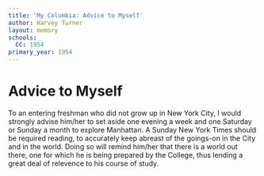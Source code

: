 ```yaml
---
title: 'My Columbia: Advice to Myself'
author: Harvey Turner
layout: memory
schools:
  CC: 1954
primary_year: 1954
---
```

# Advice to Myself

To an entering freshman who did not grow up in New York City, I would strongly advise him/her to set aside one evening a week and one Saturday or Sunday a month to explore Manhattan. A Sunday New York Times should be required reading, to accurately keep abreast of the goings-on in the City and in the world. Doing so will remind him/her that there is a world out there, one for which he is being prepared by the College, thus lending a great deal of relevence to his course of study.
